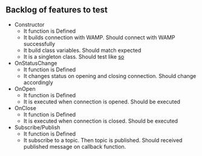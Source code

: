 ## Backlog of features to test

* Constructor
  * It function is Defined
  * It builds connection with WAMP. Should connect with WAMP successfully
  * It build class variables. Should match expected
  * It is a singleton class. Should test like
  [so](http://amanvirk.me/singleton-classes-in-es6/)
* OnStatusChange
  * It function is Defined
  * It changes status on opening and closing connection. Should change
  accordingly
* OnOpen
  * It function is Defined
  * It is executed when connection is opened. Should be executed
* OnClose
  * It function is Defined
  * It is executed when connection is closed. Should be executed
* Subscribe/Publish
  * It function is Defined
  * It subscribe to a topic. Then topic is published. Should received published
  message on callback function.
